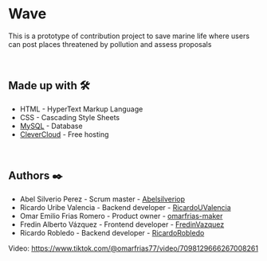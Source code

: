 # Wave
This is a prototype of contribution project to save marine life where users can post places threatened by pollution and assess proposals


<br>


## Made up with 🛠️
- HTML - HyperText Markup Language
- CSS - Cascading Style Sheets
- [MySQL](https://www.mysql.com/) - Database
- [CleverCloud](https://www.clever-cloud.com/) - Free hosting


<br>


## Authors ✒️

- Abel Silverio Perez - Scrum master - [Abelsilveriop](https://github.com/Abelsilveriop)
- Ricardo Uribe Valencia - Backend developer - [RicardoUValencia](https://github.com/RicardoUValencia)
- Omar Emilio Frias Romero - Product owner - [omarfrias-maker](https://github.com/omarfrias-maker)
- Fredin Alberto Vázquez - Frontend developer - [FredinVazquez](https://github.com/FredinVazquez)
- Ricardo Robledo - Backend developer - [RicardoRobledo](https://github.com/RicardoRobledo)

Video: https://www.tiktok.com/@omarfrias77/video/7098129666267008261
